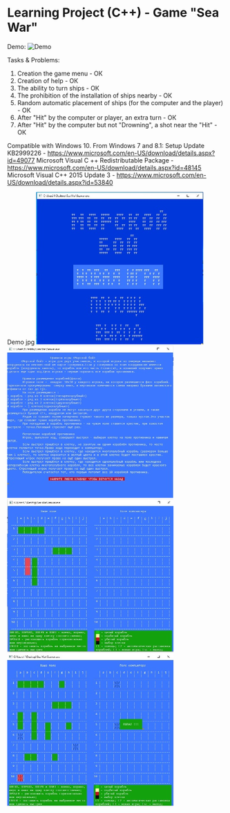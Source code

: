 ﻿# Learning Project (C++) - Game "Sea War"

Demo:
![Demo](Animation.gif)

Tasks & Problems:
1. Creation the game menu - ОК
2. Creation of help - ОК
3. The ability to turn ships - ОК
4. The prohibition of the installation of ships nearby - ОК
5. Random automatic placement of ships (for the computer and the player) - ОК
6. After "Hit" by the computer or player, an extra turn - ОК
7. After "Hit" by the computer but not "Drowning", a shot near the "Hit" - ОК

Compatible with Windows 10.
From Windows 7 and 8.1:
Setup Update KB2999226 - https://www.microsoft.com/en-US/download/details.aspx?id=49077
Microsoft Visual C ++ Redistributable Package - https://www.microsoft.com/en-US/download/details.aspx?id=48145
Microsoft Visual C++ 2015 Update 3 - https://www.microsoft.com/en-US/download/details.aspx?id=53840
 
Demo jpg 
![Main](Main.jpg) ![Help](Help.jpg) 
![Start](Start.jpg) ![Game](Game.jpg)
